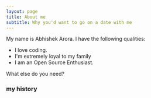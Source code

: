 ```yaml
---
layout: page
title: About me
subtitle: Why you'd want to go on a date with me
---
```


My name is Abhishek Arora. I have the following qualities:

-  I love coding.
- I'm extremely loyal to my family	
-  I am an Open Source Enthusiast.

What else do you need?

### my history


